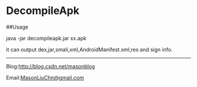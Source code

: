 # DecompileApk

##Usage

java -jar decompileapk.jar xx.apk

it can output dex,jar,smali,xml,AndroidManifest.xml,res and sign info.

-----

Blog:http://blog.csdn.net/masonblog

Email:MasonLiuChn@gmail.com
